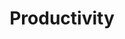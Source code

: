 ---
layout: list
title:  Productivity
slug:   productivity
description: >
  Articles about productivity tools, utilities, patterns, and practices.
---